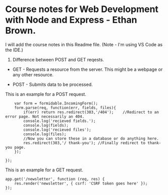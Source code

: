 # Course notes for Web Development with Node and Express - Ethan Brown.

I will add the course notes in this Readme file. (Note - I'm using VS Code as the IDE.)

1. Difference between POST and GET reqests.


* GET - Requests a resource from the server. This might be a webpage or any other resource.

* POST - Submits data to be processed.

This is an example for a POST request.

~~~~app.post('/contest/vacation-photo/:year/:month', function(req,res){ //:year and :month are specified as 'route parameters'
    var form = formidable.IncomingForm();
    form.parse(req, function(err, fields, files){
        if(err) return res.redirect(303,'/404');    //Redirect to an error page. Not necessarily an 404.
        console.log('recieved fields.');
        console.log(fields);
        console.log('recieved files');
        console.log(files);
        //Now you can store these in a database or do anything here. 
        res.redirect(303,'/ thank-you'); //Finally redirect to thank-you page.
    });

}); 
~~~~

This is an example for a GET request.

~~~~
app.get('/newsletter', function (req, res) {
    res.render('newsletter', { csrf: 'CSRF token goes here' });
});
~~~~

